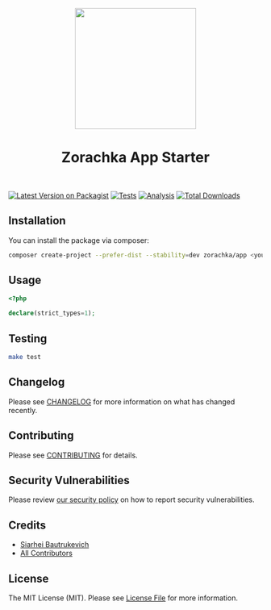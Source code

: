 <p align="center">
    <a href="https://github.com/zorachka" target="_blank">
        <img src="https://avatars0.githubusercontent.com/u/86768962" height="240px">
    </a>
    <h1 align="center">Zorachka App Starter</h1>
    <br>
</p>

[![Latest Version on Packagist](https://img.shields.io/packagist/v/zorachka/php-package-starter.svg?style=flat-square)](https://packagist.org/packages/zorachka/php-package-starter)
[![Tests](https://github.com/zorachka/php-package-starter/actions/workflows/test.yml/badge.svg?branch=main)](https://github.com/zorachka/php-package-starter/actions/workflows/test.yml)
[![Analysis](https://github.com/zorachka/php-package-starter/actions/workflows/analyse.yml/badge.svg?branch=main)](https://github.com/zorachka/php-package-starter/actions/workflows/analyse.yml)
[![Total Downloads](https://img.shields.io/packagist/dt/zorachka/php-package-starter.svg?style=flat-square)](https://packagist.org/packages/zorachka/php-package-starter)
## Installation

You can install the package via composer:

```bash
composer create-project --prefer-dist --stability=dev zorachka/app <your project>
```

## Usage

```php
<?php

declare(strict_types=1);

```

## Testing

```bash
make test
```

## Changelog

Please see [CHANGELOG](CHANGELOG.md) for more information on what has changed recently.

## Contributing

Please see [CONTRIBUTING](.github/CONTRIBUTING.md) for details.

## Security Vulnerabilities

Please review [our security policy](../../security/policy) on how to report security vulnerabilities.

## Credits

- [Siarhei Bautrukevich](https://github.com/bautrukevich)
- [All Contributors](../../contributors)

## License

The MIT License (MIT). Please see [License File](LICENSE.md) for more information.
